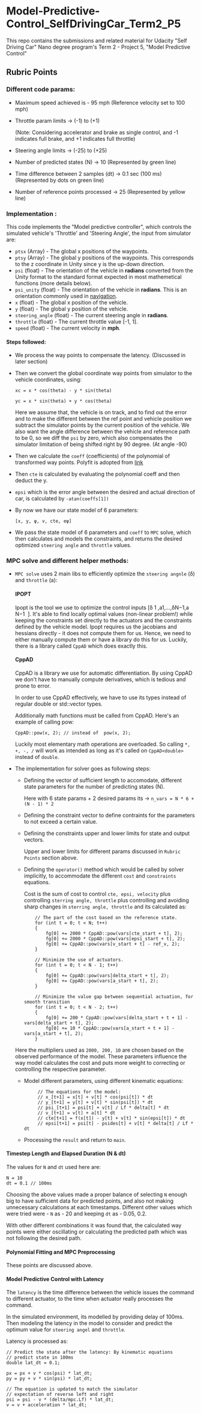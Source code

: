 # Model-Predictive-Control_SelfDrivingCar_Term2_P5

This repo contains the submissions and related material for Udacity "Self Driving Car" Nano degree program's Term 2 - Project 5, "Model Predictive Control"


## Rubric Points

### Different code params: 

* Maximum speed achieved is - 95 mph (Reference velocity set to 100 mph)

* Throttle param limits     -> (-1) to (+1)

   (Note: Considering accelerator and brake as single control, and -1 indicates full brake, and +1 indicates full throttle)

* Steering angle limits     -> (-25) to (+25)

* Number of predicted states (N) -> 10 (Represented by green line)

* Time difference between 2 samples (dt) -> 0.1 sec (100 ms) (Represented by dots on green line)

* Number of reference points processed -> 25 (Represented by yellow line)


### Implementation :

This code implements the "Model predictive controller", which controls the simulated vehicle's 'Throttle' and 'Steering Angle', the input from simulator are:

* `ptsx` (Array<float>) - The global x positions of the waypoints.
* `ptsy` (Array<float>) - The global y positions of the waypoints. This corresponds to the z coordinate in Unity
since y is the up-down direction.
* `psi` (float) - The orientation of the vehicle in **radians** converted from the Unity format to the standard format expected in most mathemetical functions (more details below).
* `psi_unity` (float) - The orientation of the vehicle in **radians**. This is an orientation commonly used in [navigation](https://en.wikipedia.org/wiki/Polar_coordinate_system#Position_and_navigation).
* `x` (float) - The global x position of the vehicle.
* `y` (float) - The global y position of the vehicle.
* `steering_angle` (float) - The current steering angle in **radians**.
* `throttle` (float) - The current throttle value [-1, 1].
* `speed` (float) - The current velocity in **mph**.

#### Steps followed:

* We process the way points to compensate the latency. (Discussed in later section)
* Then we convert the global coordinate way points from simulator to the vehicle coordinates, using:

   `xc = x * cos(theta) - y * sin(theta)`
   
   `yc = x * sin(theta) + y * cos(theta)`
   
   Here we assume that, the vehicle is on track, and to find out the error and to make the different between the ref point and vehicle position we subtract the simulator points by the current position of the vehicle.
   We also want the angle difference between the vehicle and reference path to be 0, so we diff the `psi` by zero, which also compensates the simulator limitation of being shifted right by 90 degree. (At angle -90)
   
* Then we calculate the `coeff` (coefficients) of the polynomial of transformed way points. 
Polyfit is adopted from [link](https://github.com/JuliaMath/Polynomials.jl/blob/master/src/Polynomials.jl#L676-L716)

* Then `cte` is calculated by evaluating the polynomial coeff and then deduct the y. 

* `epsi` which is the error angle between the desired and actual direction of car, is calculated by `-atan(coeffs[1])`

* By now we have our state model of 6 parameters:

  `[x, y, ψ, v, cte, eψ]`
  
* We pass the state model of 6 parameters and `coeff` to `MPC` solve, which then calculates and models the constraints, and returns the desired optimized `steering angle` and `throttle` values.

### MPC solve and different helper methods:

* `MPC solve` uses 2 main libs to efficiently optimize the `steering angnle` (δ) and `throttle` (a):

   #### IPOPT
   Ipopt is the tool we use to optimize the control inputs [δ
   ​1
   ​​ ,a1,...,δN−1,a
   ​N−1
   ​​ ]. It's able to find locally optimal values (non-linear problem!) while keeping the constraints set directly to the actuators and the constraints defined by the vehicle model. Ipopt requires us the jacobians and hessians directly - it does not compute them for us. Hence, we need to either manually compute them or have a library do this for us. Luckily, there is a library called `CppAD` which does exactly this.

   #### CppAD
   CppAD is a library we use for automatic differentiation. By using CppAD we don't have to manually compute derivatives, which is tedious and prone to error.
   
   In order to use CppAD effectively, we have to use its types instead of regular double or std::vector types.
   
   Additionally math functions must be called from CppAD. Here's an example of calling pow:
   
   `CppAD::pow(x, 2);
   // instead of 
   pow(x, 2);`
   
   Luckily most elementary math operations are overloaded. So calling `*, +, -, /` will work as intended as long as it's called on `CppAD<double>` instead of `double`.
   
* The implementation for solver goes as following steps:

  + Defining the vector of sufficient length to accomodate, different state parameters for the number of predicting states (N).
  
    Here with 6 state params + 2 desired params its -> `n_vars = N * 6 + (N - 1) * 2` 
  
  + Defining the constraint vector to define contraints for the parameters to not exceed a certain value.
  
  + Defining the constraints upper and lower limits for state and output vectors.
  
    Upper and lower limits for different params discussed in `Rubric Points` section above.
  
  + Defining the `operator()` method which would be called by solver implicitly, to accommodate the different `cost` and `constraints` equations.
  
    Cost is the sum of cost to control `cte, epsi, velocity` plus controlling `sterring angle, throttle` plus controlling and avoiding sharp changes in `sterring angle, throttle` 
    and its calculated as:
    
    
            // The part of the cost based on the reference state.
            for (int t = 0; t < N; t++)
            {
                fg[0] += 2000 * CppAD::pow(vars[cte_start + t], 2);
                fg[0] += 2000 * CppAD::pow(vars[epsi_start + t], 2);
                fg[0] += CppAD::pow(vars[v_start + t] - ref_v, 2);
            }
    
            // Minimize the use of actuators.
            for (int t = 0; t < N - 1; t++)
            {
                fg[0] += CppAD::pow(vars[delta_start + t], 2);
                fg[0] += CppAD::pow(vars[a_start + t], 2);
            }
    
            // Minimize the value gap between sequential actuation, for smooth transition
            for (int t = 0; t < N - 2; t++)
            {
                fg[0] += 200 * CppAD::pow(vars[delta_start + t + 1] - vars[delta_start + t], 2);
                fg[0] += 10 * CppAD::pow(vars[a_start + t + 1] - vars[a_start + t], 2);
            }
            
  Here the multipliers used as `2000, 200, 10` are chosen based on the observed performance of the model.
  These parameters influence the way model calculates the cost and puts more weight to correcting or controlling the
  respective parameter. 
  
  + Model different parameters, using different kinematic equations:
  
             // The equations for the model:
             // x_[t+1] = x[t] + v[t] * cos(psi[t]) * dt
             // y_[t+1] = y[t] + v[t] * sin(psi[t]) * dt
             // psi_[t+1] = psi[t] + v[t] / Lf * delta[t] * dt
             // v_[t+1] = v[t] + a[t] * dt
             // cte[t+1] = f(x[t]) - y[t] + v[t] * sin(epsi[t]) * dt
             // epsi[t+1] = psi[t] - psides[t] + v[t] * delta[t] / Lf * dt

  
  + Processing the `result` and return to `main`. 
  
  
#### Timestep Length and Elapsed Duration (N & dt)

The values for `N` and `dt` used here are:

    N = 10
    dt = 0.1 // 100ms
    
Choosing the above values made a proper balance of selecting `N` enough big to have sufficient data for predicted points, and also not making unnecessary calculations at each timestamps.
Different other values which were tried were - `N` as - 20 and keeping `dt` as - 0.05, 0.2.

With other different combinations it was found that, the calculated way points were either oscillating or calculating the predicted path which was not following the desired path.


#### Polynomial Fitting and MPC Preprocessing
These points are discussed above.

#### Model Predictive Control with Latency
The `latency` is the time difference between the vehicle issues the command to different actuator, to the 
time when actuator really processes the command.

In the simulated environment, its modelled by providing delay of 100ms. Then modeling the latency in the model to consider and predict the optimum value for `steering angel` and 
`throttle`.

Latency is processed as:

    // Predict the state after the latency: By kinematic equations
    // predict state in 100ms
    double lat_dt = 0.1;

    px = px + v * cos(psi) * lat_dt;
    py = py + v * sin(psi) * lat_dt;

    // The equation is updated to match the simulator
    // expectation of reverse left and right
    psi = psi - v * (delta/mpc.Lf) * lat_dt;
    v = v + acceleration * lat_dt; 
    
